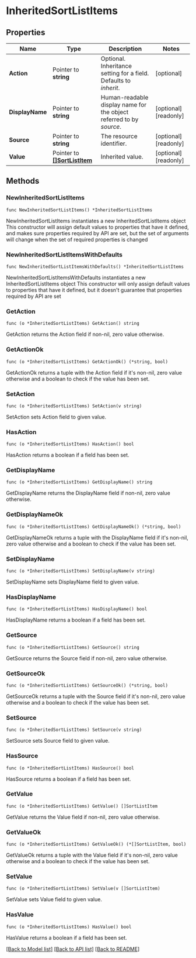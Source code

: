 # InheritedSortListItems

## Properties

Name | Type | Description | Notes
------------ | ------------- | ------------- | -------------
**Action** | Pointer to **string** | Optional. Inheritance setting for a field. Defaults to _inherit_. | [optional] 
**DisplayName** | Pointer to **string** | Human-readable display name for the object referred to by _source_. | [optional] [readonly] 
**Source** | Pointer to **string** | The resource identifier. | [optional] [readonly] 
**Value** | Pointer to [**[]SortListItem**](SortListItem.md) | Inherited value. | [optional] [readonly] 

## Methods

### NewInheritedSortListItems

`func NewInheritedSortListItems() *InheritedSortListItems`

NewInheritedSortListItems instantiates a new InheritedSortListItems object
This constructor will assign default values to properties that have it defined,
and makes sure properties required by API are set, but the set of arguments
will change when the set of required properties is changed

### NewInheritedSortListItemsWithDefaults

`func NewInheritedSortListItemsWithDefaults() *InheritedSortListItems`

NewInheritedSortListItemsWithDefaults instantiates a new InheritedSortListItems object
This constructor will only assign default values to properties that have it defined,
but it doesn't guarantee that properties required by API are set

### GetAction

`func (o *InheritedSortListItems) GetAction() string`

GetAction returns the Action field if non-nil, zero value otherwise.

### GetActionOk

`func (o *InheritedSortListItems) GetActionOk() (*string, bool)`

GetActionOk returns a tuple with the Action field if it's non-nil, zero value otherwise
and a boolean to check if the value has been set.

### SetAction

`func (o *InheritedSortListItems) SetAction(v string)`

SetAction sets Action field to given value.

### HasAction

`func (o *InheritedSortListItems) HasAction() bool`

HasAction returns a boolean if a field has been set.

### GetDisplayName

`func (o *InheritedSortListItems) GetDisplayName() string`

GetDisplayName returns the DisplayName field if non-nil, zero value otherwise.

### GetDisplayNameOk

`func (o *InheritedSortListItems) GetDisplayNameOk() (*string, bool)`

GetDisplayNameOk returns a tuple with the DisplayName field if it's non-nil, zero value otherwise
and a boolean to check if the value has been set.

### SetDisplayName

`func (o *InheritedSortListItems) SetDisplayName(v string)`

SetDisplayName sets DisplayName field to given value.

### HasDisplayName

`func (o *InheritedSortListItems) HasDisplayName() bool`

HasDisplayName returns a boolean if a field has been set.

### GetSource

`func (o *InheritedSortListItems) GetSource() string`

GetSource returns the Source field if non-nil, zero value otherwise.

### GetSourceOk

`func (o *InheritedSortListItems) GetSourceOk() (*string, bool)`

GetSourceOk returns a tuple with the Source field if it's non-nil, zero value otherwise
and a boolean to check if the value has been set.

### SetSource

`func (o *InheritedSortListItems) SetSource(v string)`

SetSource sets Source field to given value.

### HasSource

`func (o *InheritedSortListItems) HasSource() bool`

HasSource returns a boolean if a field has been set.

### GetValue

`func (o *InheritedSortListItems) GetValue() []SortListItem`

GetValue returns the Value field if non-nil, zero value otherwise.

### GetValueOk

`func (o *InheritedSortListItems) GetValueOk() (*[]SortListItem, bool)`

GetValueOk returns a tuple with the Value field if it's non-nil, zero value otherwise
and a boolean to check if the value has been set.

### SetValue

`func (o *InheritedSortListItems) SetValue(v []SortListItem)`

SetValue sets Value field to given value.

### HasValue

`func (o *InheritedSortListItems) HasValue() bool`

HasValue returns a boolean if a field has been set.


[[Back to Model list]](../README.md#documentation-for-models) [[Back to API list]](../README.md#documentation-for-api-endpoints) [[Back to README]](../README.md)


